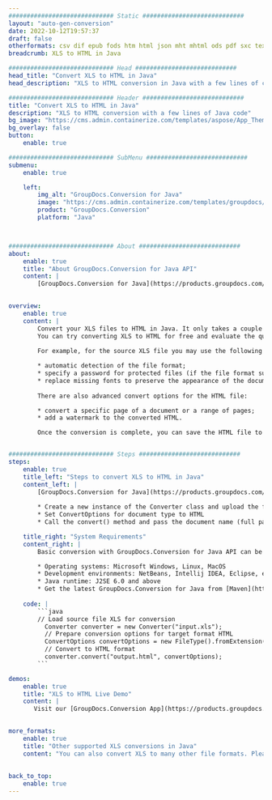 ```yaml
---
############################# Static ############################
layout: "auto-gen-conversion"
date: 2022-10-12T19:57:37
draft: false
otherformats: csv dif epub fods htm html json mht mhtml ods pdf sxc tex tsv xlam xls xlsb xlsm xlsx xlt xltm xltx xml xps
breadcrumb: XLS to HTML in Java

############################# Head ############################
head_title: "Convert XLS to HTML in Java"
head_description: "XLS to HTML conversion in Java with a few lines of code. Convert over 160 file formats using the GroupDocs document conversion API for Java"

############################# Header ############################
title: "Convert XLS to HTML in Java"
description: "XLS to HTML conversion with a few lines of Java code"
bg_image: "https://cms.admin.containerize.com/templates/aspose/App_Themes/V3/images/bg/header1.png"
bg_overlay: false
button:
    enable: true

############################# SubMenu ############################
submenu:
    enable: true

    left:
        img_alt: "GroupDocs.Conversion for Java"
        image: "https://cms.admin.containerize.com/templates/groupdocs/images/product-logos/90x90-noborder/groupdocs-conversion-java.png"
        product: "GroupDocs.Conversion"
        platform: "Java"



############################# About ############################
about:
    enable: true
    title: "About GroupDocs.Conversion for Java API"
    content: |
        [GroupDocs.Conversion for Java](https://products.groupdocs.com/conversion/java/) is an advanced file format conversion API for converting between popular image and document formats such as Microsoft Office, OpenDocument, PDF, HTML, email, CAD. and much more with just a few lines of code. The native API automatically detects the formats of the original documents and offers many options for customizing the converted documents. Along with the function of extracting information from a document, it also supports caching of the conversion results to the local disk by default. However, any type of cache storage can be supported by implementing the appropriate interfaces - Amazon S3, Dropbox, Google Drive, Windows Azure, Reddis, or any others.
    

overview:
    enable: true
    content: |
        Convert your XLS files to HTML in Java. It only takes a couple of lines of Java code on any platform of your choice, such as Windows, Linux, macOS.
        You can try converting XLS to HTML for free and evaluate the quality of the conversion results. Along with simple file conversion scripts, you can try more sophisticated options for loading the XLS source file and storing the HTML output. 
        
        For example, for the source XLS file you may use the following load options:

        * automatic detection of the file format;
        * specify a password for protected files (if the file format supports it);
        * replace missing fonts to preserve the appearance of the document.
        
        There are also advanced convert options for the HTML file:

        * convert a specific page of a document or a range of pages;
        * add a watermark to the converted HTML.

        Once the conversion is complete, you can save the HTML file to your local file path or to any third party storage such as FTP, Amazon S3, Google Drive, Dropbox etc. Please note - to convert XLS to HTML, you do not need to install any additional software, such as MS Office, Open Office, Adobe Acrobat Reader etc.


############################# Steps ############################
steps:
    enable: true
    title_left: "Steps to convert XLS to HTML in Java"
    content_left: |
        [GroupDocs.Conversion for Java](https://products.groupdocs.com/conversion/java/) allows developers to easily convert XLS file to HTML with a few lines of code.
        
        * Create a new instance of the Converter class and upload the file XLS with the full path
        * Set ConvertOptions for document type to HTML
        * Call the convert() method and pass the document name (full path) and format (HTML) as a parameter

    title_right: "System Requirements"
    content_right: |
        Basic conversion with GroupDocs.Conversion for Java API can be done with just a few lines of code. Our APIs are supported on all major platforms and operating systems. Before executing the code below, make sure you have the following prerequisites installed on your system.

        * Operating systems: Microsoft Windows, Linux, MacOS
        * Development environments: NetBeans, Intellij IDEA, Eclipse, etc.
        * Java runtime: J2SE 6.0 and above
        * Get the latest GroupDocs.Conversion for Java from [Maven](https://repository.groupdocs.com/webapp/#/artifacts/browse/tree/General/repo/com/groupdocs/groupdocs-conversion)
         
    code: |
        ```java    
        // Load source file XLS for conversion
          Converter converter = new Converter("input.xls");
          // Prepare conversion options for target format HTML
          ConvertOptions convertOptions = new FileType().fromExtension("html").getConvertOptions();
          // Convert to HTML format
          converter.convert("output.html", convertOptions);
        ```

demos:
    enable: true
    title: "XLS to HTML Live Demo"
    content: |
       Visit our [GroupDocs.Conversion App](https://products.groupdocs.app/conversion/family) website and try XLS to HTML conversion now. The free demo has the following benefits
          

more_formats:
    enable: true
    title: "Other supported XLS conversions in Java"
    content: "You can also convert XLS to many other file formats. Please see the list below."
       
       
back_to_top:
    enable: true
---
```

